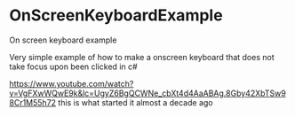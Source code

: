 # OnScreenKeyboardExample
On screen keyboard example


Very simple example of how to make a onscreen keyboard that does not take focus upon been clicked in c# 



https://www.youtube.com/watch?v=VgFXwWQwE9k&lc=UgyZ6BgQCWNe_cbXt4d4AaABAg.8Gby42XbTSw98Cr1M55h72  this is what started it almost a decade ago 

